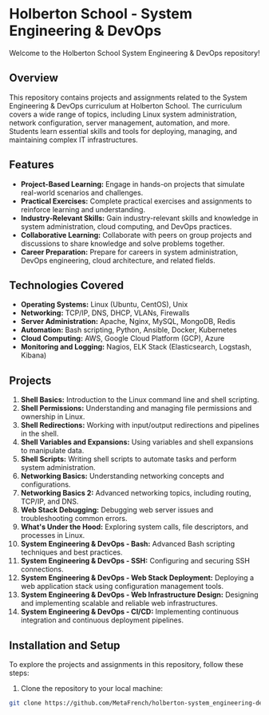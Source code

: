 # Holberton School - System Engineering & DevOps

Welcome to the Holberton School System Engineering & DevOps repository!

## Overview

This repository contains projects and assignments related to the System Engineering & DevOps curriculum at Holberton School. The curriculum covers a wide range of topics, including Linux system administration, network configuration, server management, automation, and more. Students learn essential skills and tools for deploying, managing, and maintaining complex IT infrastructures.

## Features

- **Project-Based Learning:** Engage in hands-on projects that simulate real-world scenarios and challenges.
- **Practical Exercises:** Complete practical exercises and assignments to reinforce learning and understanding.
- **Industry-Relevant Skills:** Gain industry-relevant skills and knowledge in system administration, cloud computing, and DevOps practices.
- **Collaborative Learning:** Collaborate with peers on group projects and discussions to share knowledge and solve problems together.
- **Career Preparation:** Prepare for careers in system administration, DevOps engineering, cloud architecture, and related fields.

## Technologies Covered

- **Operating Systems:** Linux (Ubuntu, CentOS), Unix
- **Networking:** TCP/IP, DNS, DHCP, VLANs, Firewalls
- **Server Administration:** Apache, Nginx, MySQL, MongoDB, Redis
- **Automation:** Bash scripting, Python, Ansible, Docker, Kubernetes
- **Cloud Computing:** AWS, Google Cloud Platform (GCP), Azure
- **Monitoring and Logging:** Nagios, ELK Stack (Elasticsearch, Logstash, Kibana)

## Projects

1. **Shell Basics:** Introduction to the Linux command line and shell scripting.
2. **Shell Permissions:** Understanding and managing file permissions and ownership in Linux.
3. **Shell Redirections:** Working with input/output redirections and pipelines in the shell.
4. **Shell Variables and Expansions:** Using variables and shell expansions to manipulate data.
5. **Shell Scripts:** Writing shell scripts to automate tasks and perform system administration.
6. **Networking Basics:** Understanding networking concepts and configurations.
7. **Networking Basics 2:** Advanced networking topics, including routing, TCP/IP, and DNS.
8. **Web Stack Debugging:** Debugging web server issues and troubleshooting common errors.
9. **What's Under the Hood:** Exploring system calls, file descriptors, and processes in Linux.
10. **System Engineering & DevOps - Bash:** Advanced Bash scripting techniques and best practices.
11. **System Engineering & DevOps - SSH:** Configuring and securing SSH connections.
12. **System Engineering & DevOps - Web Stack Deployment:** Deploying a web application stack using configuration management tools.
13. **System Engineering & DevOps - Web Infrastructure Design:** Designing and implementing scalable and reliable web infrastructures.
14. **System Engineering & DevOps - CI/CD:** Implementing continuous integration and continuous deployment pipelines.

## Installation and Setup

To explore the projects and assignments in this repository, follow these steps:

1. Clone the repository to your local machine:

```bash
git clone https://github.com/MetaFrench/holberton-system_engineering-devops.git
